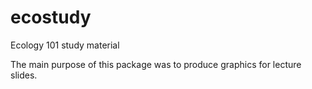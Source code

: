 ecostudy
========

Ecology 101 study material

The main purpose of this package was to produce graphics for lecture slides.
